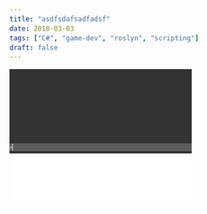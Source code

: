 ```yaml
---
title: "asdfsdafsadfadsf"
date: 2018-03-03
tags: ["C#", "game-dev", "roslyn", "scripting"]
draft: false
---
```


![Example image](/images/console_anim.gif#center-border)